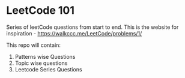 # LeetCode 101
Series of leetCode questions from start to end.
This is the website for inspiration - https://walkccc.me/LeetCode/problems/1/

This repo will contain:
1. Patterns wise Questions
2. Topic wise questions
3. Leetcode Series Questions
